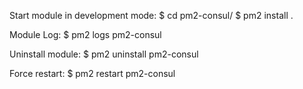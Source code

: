 Start module in development mode:
$ cd pm2-consul/
$ pm2 install .

Module Log:
$ pm2 logs pm2-consul

Uninstall module:
$ pm2 uninstall pm2-consul

Force restart:
$ pm2 restart pm2-consul